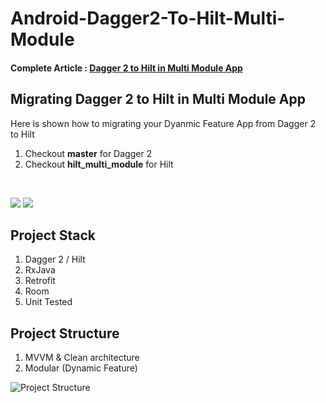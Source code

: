 # Android-Dagger2-To-Hilt-Multi-Module

#### Complete Article : [Dagger 2 to Hilt in Multi Module App](https://www.katilijiwo.com/dagger-2-to-hilt-in-multi-module-app/)

## Migrating Dagger 2 to Hilt in Multi Module App

Here is shown how to migrating your Dyanmic Feature App from Dagger 2 to Hilt

1. Checkout **master** for Dagger 2
2. Checkout **hilt_multi_module** for Hilt

<br>

![](https://firebasestorage.googleapis.com/v0/b/personalwebsite-cbad4.appspot.com/o/Dagger%202%20to%20Hilt%20In%20Multi%20Module%20App%2Foneone.jpg?alt=media&token=38719daa-4bf2-4fe2-9cf1-f224ca662f50)
![](https://firebasestorage.googleapis.com/v0/b/personalwebsite-cbad4.appspot.com/o/Dagger%202%20to%20Hilt%20In%20Multi%20Module%20App%2Fthreetwo.jpg?alt=media&token=e64e4adc-d7c1-492b-bfaf-026194fa9ab4)
## Project Stack
1. Dagger 2 / Hilt
2. RxJava
3. Retrofit
4. Room
5. Unit Tested

## Project Structure
1. MVVM & Clean architecture 
2. Modular (Dynamic Feature)

![Project Structure](https://firebasestorage.googleapis.com/v0/b/personalwebsite-cbad4.appspot.com/o/Dagger%202%20to%20Hilt%20In%20Multi%20Module%20App%2Fmovieapp%20(1).jpg?alt=media&token=b772f3eb-8ca4-4624-ac40-806eb3a7374d)
